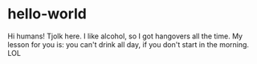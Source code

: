 # hello-world
Hi humans!
Tjolk here. I like alcohol, so I got hangovers all the time.
My lesson for you is: you can't drink all day, if you don't start in the morning. LOL
